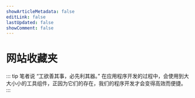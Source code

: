 ```yaml
---
showArticleMetadata: false
editLink: false
lastUpdated: false
showComment: false
---
```


# 网站收藏夹

::: tip 笔者说
“工欲善其事，必先利其器。” 在应用程序开发的过程中，会使用到大大小小的工具组件，正因为它们的存在，我们的程序开发才会变得高效而便捷。  
:::